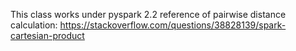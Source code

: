 This class works under pyspark 2.2
reference of pairwise distance calculation: https://stackoverflow.com/questions/38828139/spark-cartesian-product
